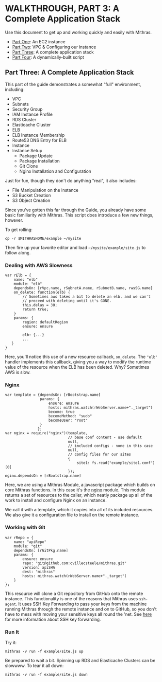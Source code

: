 # WALKTHROUGH, PART 3: A Complete Application Stack

Use this document to get up and working quickly and easily with
Mithras.

* [Part One](guide1.html): An EC2 instance
* [Part Two](guide2.html): VPC & Configuring our instance
* [Part Three](guide3.html): A complete application stack
* [Part Four](guide4.html): A dynamically-built script

## Part Three: A Complete Application Stack

This part of the guide demonstrates a somewhat "full" environment, including:

* VPC
* Subnets
* Security Group
* IAM Instance Profile
* RDS Cluster
* Elasticache Cluster
* ELB
* ELB Instance Membership
* Route53 DNS Entry for ELB
* Instance
* Instance Setup
  * Package Update
  * Package Installation
  * Git Clone
  * Nginx Installation and Configuration

Just for fun, though they don't do anything "real", it also includes:

* File Manipulation on the Instance
* S3 Bucket Creation
* S3 Object Creation

Since you've gotten this far through the Guide, you already have some
basic familiarity with Mithras.  This script does introduce a few new
things, however.

To get rolling:

    cp -r $MITHRASHOME/example ~/mysite

Then fire up your favorite editor and load `~/mysite/example/site.js`
to follow along.

### Dealing with AWS Slowness

    var rElb = {
        name: "elb"
        module: "elb"
        dependsOn: [rVpc.name, rSubnetA.name, rSubnetB.name, rwsSG.name]
        on_delete: function(elb) { 
            // Sometimes aws takes a bit to delete an elb, and we can't
            // proceed with deleting until it's GONE.
            this.delay = 30; 
            return true;
        }
        params: {
            region: defaultRegion
            ensure: ensure

            elb: {...}
            ...
       }
    }

Here, you'll notice this use of a new resource callback, `on_delete`.
The `"elb"` handler implements this callback, giving you a way to
modify the runtime value of the resource when the ELB has been
deleted.  Why?  Sometimes AWS is slow.

### Nginx

    var template = {dependsOn: [rBootstrap.name]
                    params: {
                        ensure: ensure 
                        hosts: mithras.watch(rWebServer.name+"._target")
                        become: true
                        becomeMethod: "sudo"
                        becomeUser: "root"
                    }
                   };
    var nginx = require("nginx")(template, 
                                 // base conf content - use default
                                 null, 
                                 // included configs - none in this case
                                 null,
                                 // config files for our sites
                                 {
                                     site1: fs.read("example/site1.conf")[0]
                                 });
    nginx.dependsOn = [rBootstrap.name]

Here, we are using a Mithras Module, a javascript package which builds
on core Mithras functions.  In this case it's the
[nginx](mod_nginx.html) module.  This module returns a set of
resources to the caller, which neatly package up all of the work to
install and configure Nginx on an instance.

We call it with a template, which it copies into all of its included
resources.  We also give it a configuration file to install on the
remote instance.

### Working with Git

    var rRepo = {
        name: "apiRepo"
        module: "git"
        dependsOn: [rGitPkg.name]
        params: {
            ensure: ensure
            repo: "git@github.com:cvillecsteele/mithras.git"
            version: apiSHA
            dest: "mithras"
            hosts: mithras.watch(rWebServer.name+"._target")
        }
    };

This resource will clone a Git repository from GitHub onto the remote
instance.  This functionality is one of the reasons that Mithras uses
`ssh-agent`.  It uses SSH Key Forwarding to pass your keys from the
machine running Mithras through the remote instance and on to GitHub,
so you don't have to mess with moving your sensitive keys all round
the 'net.  See
[here](https://developer.github.com/guides/using-ssh-agent-forwarding/)
for more information about SSH key forwarding.

### Run It

Try it:

    mithras -v run -f example/site.js up

Be prepared to wait a bit.  Spinning up RDS and Elasticache Clusters
can be slowwww.  To tear it all down:

    mithras -v run -f example/site.js down


